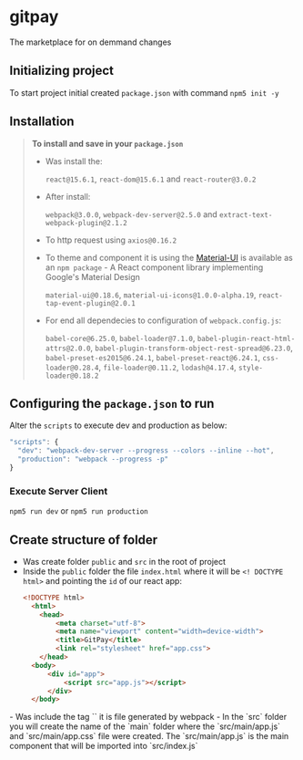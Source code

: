 # gitpay
The marketplace for on demmand changes

## Initializing project

To start project initial created `package.json` with command `npm5 init -y`

## Installation

> **To install and save in your `package.json`**
> - Was install the:
>   
>   `react@15.6.1`, `react-dom@15.6.1` and `react-router@3.0.2`
>   
> - After install: 
>
>   `webpack@3.0.0`, `webpack-dev-server@2.5.0` and `extract-text-webpack-plugin@2.1.2`
>   
>
> - To http request using `axios@0.16.2`
> - To theme and component it is using the [Material-UI](https://material-ui-1dab0.firebaseapp.com/) is available as an `npm package` - A React component library implementing Google's Material Design
> 
>   `material-ui@0.18.6`, `material-ui-icons@1.0.0-alpha.19`, `react-tap-event-plugin@2.0.1`
>   
> - For end all dependecies to configuration of `webpack.config.js`:
> 
>   `babel-core@6.25.0`, `babel-loader@7.1.0`, `babel-plugin-react-html-attrs@2.0.0`,
>  `babel-plugin-transform-object-rest-spread@6.23.0`, `babel-preset-es2015@6.24.1`,
>  `babel-preset-react@6.24.1`, `css-loader@0.28.4`, `file-loader@0.11.2`,
>  `lodash@4.17.4`, `style-loader@0.18.2`

## Configuring the `package.json` to run

Alter the `scripts` to execute dev and production as below:
  ```javascript
  "scripts": {
    "dev": "webpack-dev-server --progress --colors --inline --hot",
    "production": "webpack --progress -p"
  }
  ```
### Execute Server Client

`npm5 run dev` or `npm5 run production`

## Create structure of folder

- Was create folder `public` and `src` in the root of project
- Inside the `public` folder the file `index.html` where it will be `<! DOCTYPE html>` and pointing the `id` of our react app:
  ```html
  <!DOCTYPE html>
	<html>
      <head>
          <meta charset="utf-8">
          <meta name="viewport" content="width=device-width">
          <title>GitPay</title>
          <link rel="stylesheet" href="app.css">	
      </head>
	<body>
		<div id="app">
			<script src="app.js"></script>
		</div>
	</body>
</html>
- Was include the tag `<script ></script>` it is file generated by webpack
- In the `src` folder you will create the name of the `main` folder where the `src/main/app.js` and `src/main/app.css` file were created. The `src/main/app.js` is the main component that will be imported into `src/index.js`

